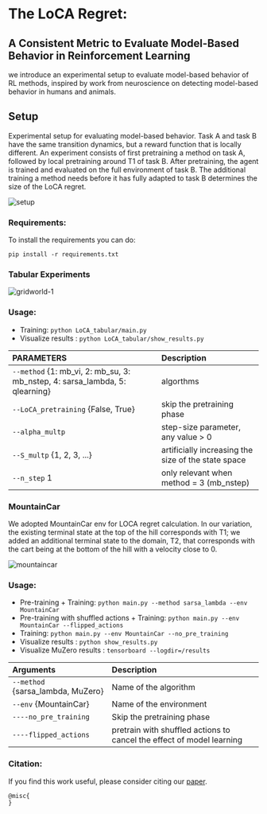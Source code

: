# The LoCA Regret: 

## A Consistent Metric to Evaluate Model-Based Behavior in Reinforcement Learning

we introduce an experimental setup to evaluate model-based behavior of RL methods, 
inspired by work from neuroscience on detecting model-based behavior in humans and animals.

## Setup

Experimental setup for evaluating model-based behavior.  Task A and task B have the same transition dynamics, but a 
reward function that is locally different. An experiment consists of first pretraining a method on task A, 
followed by local pretraining around T1 of task B. After pretraining, the agent is trained and evaluated on the full 
environment of task B. The additional training a method needs before it has fully adapted to task B determines the size
 of the LoCA regret.
 
![setup](https://user-images.githubusercontent.com/43013139/85905543-a7d8a200-b7d9-11ea-96d5-15f4ef93a076.png)

 
### Requirements:
To install the requirements you can do:

```
pip install -r requirements.txt
```

### Tabular Experiments

![gridworld-1](https://user-images.githubusercontent.com/43013139/86503857-345a0600-bd80-11ea-8ce5-7bebc5afb6d8.png)

### Usage:
* Training: ```python LoCA_tabular/main.py ```
* Visualize results : ```python LoCA_tabular/show_results.py```


|PARAMETERS | Description|
|:-------------|:-------------|
| `--method` {1: mb_vi, 2: mb_su, 3: mb_nstep, 4: sarsa_lambda, 5: qlearning}                      |algorthms|
| `--LoCA_pretraining` {False, True}           |skip the pretraining phase|
| `--alpha_multp`          |step-size parameter, any value > 0|
| `--S_multp`      {1, 2, 3, ...}    |artificially increasing the size of the state space|
| `--n_step`      1   |only relevant when method =  3 (mb_nstep)|



### MountainCar
We adopted MountainCar env for LOCA regret calculation. In our variation, the existing terminal state at the top of the 
hill corresponds with T1; we added an additional terminal state to the domain, T2, that corresponds with the cart being 
at the bottom of the hill with a velocity close to 0.

![mountaincar](https://user-images.githubusercontent.com/43013139/85905575-c048bc80-b7d9-11ea-9077-323173ae69e3.png)


### Usage:
* Pre-training + Training: ```python main.py --method sarsa_lambda --env MountainCar ```
* Pre-training with shuffled actions + Training: ```python main.py --env MountainCar --flipped_actions```
* Training: ```python main.py --env MountainCar --no_pre_training ```
* Visualize results : ```python show_results.py```
* Visualize MuZero results : ```tensorboard --logdir=/results```

|Arguments | Description|
|:-------------|:-------------|
| `--method` {sarsa_lambda, MuZero}                      |Name of the algorithm|
| `--env`    {MountainCar}                      |Name of the environment|
| `----no_pre_training`            |Skip the pretraining phase|
| `----flipped_actions`          |pretrain with shuffled actions to cancel the effect of model learning|

 ### Citation:

If you find this work useful, please consider citing our [paper]().
```
@misc{
}
```
<br/>

